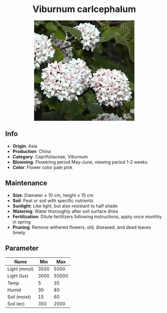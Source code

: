 <h1 align='center'>Viburnum carlcephalum</h1>
<p align="center">
    <img 
        align='center'
        width='320'
        src="../images/viburnum carlcephalum.png" 
        alt='Viburnum carlcephalum' />
</p>

## Info

 - **Origin**: Asia
 - **Production**: China
 - **Category**: Caprifoliaceae, Viburnum
 - **Blooming**: Flowering period May-June, viewing period 1-2 weeks
 - **Color**: Flower color pale pink

## Maintenance

 - **Size**: Diameter ≥ 10 cm, height ≥ 15 cm
 - **Soil**: Peat or soil with specific nutrients
 - **Sunlight**: Like light, but also resistant to half shade
 - **Watering**: Water thoroughly after soil surface dries
 - **Fertilization**: Dilute fertilizers following instructions, apply once monthly in spring
 - **Pruning**: Remove withered flowers, old, diseased, and dead leaves timely

## Parameter

| Name         | Min  | Max   |
|--------------|------|-------|
| Light (mmol) | 3500 | 5000  |
| Light (lux)  | 3000 | 50000 |
| Temp         | 5    | 35    |
| Humid        | 30   | 80    |
| Soil (moist) | 15   | 60    |
| Soil (ec)    | 350  | 2000  |